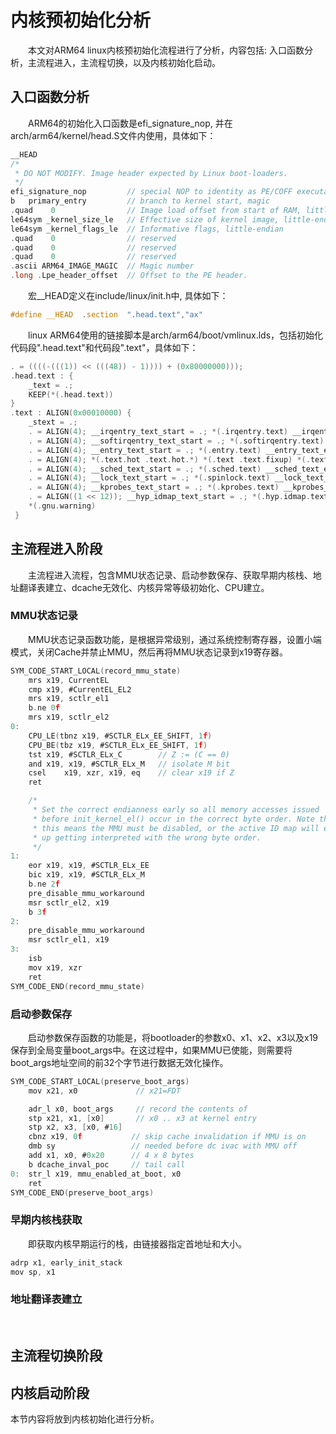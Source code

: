 # 内核预初始化分析

&emsp;&emsp;本文对ARM64 linux内核预初始化流程进行了分析，内容包括: 入口函数分析，主流程进入，主流程切换，以及内核初始化启动。

## 入口函数分析

&emsp;&emsp;ARM64的初始化入口函数是efi_signature_nop, 并在arch/arm64/kernel/head.S文件内使用，具体如下：

```C
__HEAD
/*
 * DO NOT MODIFY. Image header expected by Linux boot-loaders.
 */
efi_signature_nop         // special NOP to identity as PE/COFF executable
b   primary_entry         // branch to kernel start, magic
.quad    0                // Image load offset from start of RAM, little-endian
le64sym _kernel_size_le   // Effective size of kernel image, little-endian
le64sym _kernel_flags_le  // Informative flags, little-endian
.quad    0                // reserved
.quad    0                // reserved
.quad    0                // reserved
.ascii ARM64_IMAGE_MAGIC  // Magic number
.long .Lpe_header_offset  // Offset to the PE header.
```

&emsp;&emsp;宏__HEAD定义在include/linux/init.h中, 具体如下：

```C
#define __HEAD  .section  ".head.text","ax"
``` 

&emsp;&emsp;linux ARM64使用的链接脚本是arch/arm64/boot/vmlinux.lds，包括初始化代码段".head.text"和代码段".text"，具体如下：

```C
. = ((((-(((1)) << (((48)) - 1)))) + (0x80000000)));
.head.text : {
    _text = .;
    KEEP(*(.head.text))
}
.text : ALIGN(0x00010000) {
    _stext = .;
    . = ALIGN(4); __irqentry_text_start = .; *(.irqentry.text) __irqentry_text_end = .;
    . = ALIGN(4); __softirqentry_text_start = .; *(.softirqentry.text) __softirqentry_text_end = .;
    . = ALIGN(4); __entry_text_start = .; *(.entry.text) __entry_text_end = .;
    . = ALIGN(4); *(.text.hot .text.hot.*) *(.text .text.fixup) *(.text.unlikely .text.unlikely.*) *(.text.unknown .text.unknown.*) . = ALIGN(4); __noinstr_text_start = .; *(.noinstr.text) __cpuidle_text_start = .; *(.cpuidle.text) __cpuidle_text_end = .; __noinstr_text_end = .; *(.ref.text) *(.text.asan.* .text.tsan.*) *(.meminit.text*)
    . = ALIGN(4); __sched_text_start = .; *(.sched.text) __sched_text_end = .;
    . = ALIGN(4); __lock_text_start = .; *(.spinlock.text) __lock_text_end = .;
    . = ALIGN(4); __kprobes_text_start = .; *(.kprobes.text) __kprobes_text_end = .;
    . = ALIGN((1 << 12)); __hyp_idmap_text_start = .; *(.hyp.idmap.text) __hyp_idmap_text_end = .; __hyp_text_start = .; *(.hyp.text) . = ALIGN(0x00000008); __start___kvm_ex_table = .; *(__kvm_ex_table) __stop___kvm_ex_table = .; . = ALIGN((1 << 12)); __hyp_text_end = .;
    *(.gnu.warning)
 }
```

## 主流程进入阶段

&emsp;&emsp;主流程进入流程，包含MMU状态记录、启动参数保存、获取早期内核栈、地址翻译表建立、dcache无效化、内核异常等级初始化、CPU建立。

### MMU状态记录

&emsp;&emsp;MMU状态记录函数功能，是根据异常级别，通过系统控制寄存器，设置小端模式，关闭Cache并禁止MMU，然后再将MMU状态记录到x19寄存器。

```C
SYM_CODE_START_LOCAL(record_mmu_state)
    mrs x19, CurrentEL
    cmp x19, #CurrentEL_EL2
    mrs x19, sctlr_el1
    b.ne 0f
    mrs x19, sctlr_el2
0:
    CPU_LE(tbnz x19, #SCTLR_ELx_EE_SHIFT, 1f)
    CPU_BE(tbz x19, #SCTLR_ELx_EE_SHIFT, 1f)
    tst x19, #SCTLR_ELx_C        // Z := (C == 0)
    and x19, x19, #SCTLR_ELx_M   // isolate M bit
    csel    x19, xzr, x19, eq    // clear x19 if Z
    ret

    /*
     * Set the correct endianness early so all memory accesses issued
     * before init_kernel_el() occur in the correct byte order. Note that
     * this means the MMU must be disabled, or the active ID map will end
     * up getting interpreted with the wrong byte order.
     */
1:  
    eor x19, x19, #SCTLR_ELx_EE
    bic x19, x19, #SCTLR_ELx_M
    b.ne 2f
    pre_disable_mmu_workaround
    msr sctlr_el2, x19
    b 3f
2:
    pre_disable_mmu_workaround
    msr sctlr_el1, x19
3:
    isb
    mov x19, xzr
    ret
SYM_CODE_END(record_mmu_state)
```

### 启动参数保存

&emsp;&emsp;启动参数保存函数的功能是，将bootloader的参数x0、x1、x2、x3以及x19保存到全局变量boot_args中。在这过程中，如果MMU已使能，则需要将boot_args地址空间的前32个字节进行数据无效化操作。

```C
SYM_CODE_START_LOCAL(preserve_boot_args)
    mov x21, x0             // x21=FDT

    adr_l x0, boot_args     // record the contents of
    stp x21, x1, [x0]       // x0 .. x3 at kernel entry
    stp x2, x3, [x0, #16]
    cbnz x19, 0f           // skip cache invalidation if MMU is on
    dmb sy                 // needed before dc ivac with MMU off
    add x1, x0, #0x20      // 4 x 8 bytes
    b dcache_inval_poc     // tail call
0:  str_l x19, mmu_enabled_at_boot, x0
    ret
SYM_CODE_END(preserve_boot_args)
```

### 早期内核栈获取

&emsp;&emsp;即获取内核早期运行的栈，由链接器指定首地址和大小。

```C
adrp x1, early_init_stack
mov sp, x1
```

### 地址翻译表建立

&emsp;&emsp;

## 主流程切换阶段

## 内核启动阶段

本节内容将放到内核初始化进行分析。
